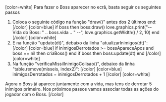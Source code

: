 [color=white]
Para fazer o Boss aparecer no ecrã, basta seguir os 
seguintes passos

1. Coloca o seguinte código na função "draw()" antes
dos 2 últimos end:
   [/color] [color=blue]
    if boss then
        boss:draw()
        love.graphics.print("-- Vida do Boss: " .. boss.vida .. " --", love.graphics.getWidth() / 2, 10)
    end
   [/color] [color=white]
2. E na função "update(dt)", debaixo da linha "atualizarInimigos(dt)":
   [/color] [color=blue]
   if inimigosDerrotados >= bossApareceApos and boss == nil then
         criaBoss()
     end
     if boss then
         boss:update(dt)
     end
   [/color] [color=white]
3. Na função "verificaMissilInimigoColisao()", debaixo da linha
   "table.remove(misseis, index2)":
   [/color] [color=blue]
   inimigosDerrotados = inimigosDerrotados + 1
   [/color] [color=white]

Agora o Boss já aparece juntamente com a vida, mas
tens de derrotar 5 inimigos primeiro.
Nos próximos passos vamos associar todas as ações do jogador
com o Boss.
[/color]